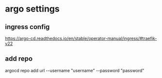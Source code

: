 # argo settings

## ingress config

https://argo-cd.readthedocs.io/en/stable/operator-manual/ingress/#traefik-v22

## add repo

argocd repo add url --username "username" --password "password"

